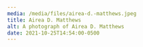```yaml
---
media: /media/files/airea-d.-matthews.jpeg
title: Airea D. Matthews
alt: A photograph of Airea D. Matthews
date: 2021-10-25T14:54:00-0500
---
```

